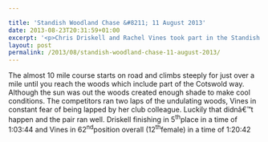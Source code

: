 ```yaml
---

title: 'Standish Woodland Chase &#8211; 11 August 2013'
date: 2013-08-23T20:31:59+01:00
excerpt: '<p>Chris Driskell and Rachel Vines took part in the Standish Woodland chase near Stonehouse.</p>'
layout: post
permalink: /2013/08/standish-woodland-chase-11-august-2013/
---
```

The almost 10 mile course starts on road and climbs steeply for just over a mile until you reach the woods which include part of the Cotswold way. Although the sun was out the woods created enough shade to make cool conditions. The competitors ran two laps of the undulating woods, Vines in constant fear of being lapped by her club colleague. Luckily that didnâ€™t happen and the pair ran well. Driskell finishing in 5<sup>th</sup>place in a time of 1:03:44 and Vines in 62<sup>nd</sup>position overall (12<sup>th</sup>female) in a time of 1:20:42